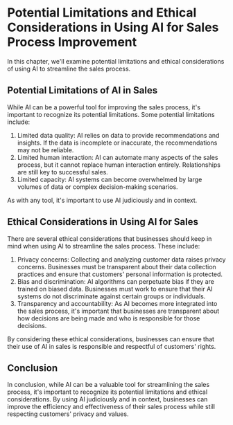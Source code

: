 Potential Limitations and Ethical Considerations in Using AI for Sales Process Improvement
=============================================================================================================================================

In this chapter, we'll examine potential limitations and ethical considerations of using AI to streamline the sales process.

Potential Limitations of AI in Sales
------------------------------------

While AI can be a powerful tool for improving the sales process, it's important to recognize its potential limitations. Some potential limitations include:

1. Limited data quality: AI relies on data to provide recommendations and insights. If the data is incomplete or inaccurate, the recommendations may not be reliable.
2. Limited human interaction: AI can automate many aspects of the sales process, but it cannot replace human interaction entirely. Relationships are still key to successful sales.
3. Limited capacity: AI systems can become overwhelmed by large volumes of data or complex decision-making scenarios.

As with any tool, it's important to use AI judiciously and in context.

Ethical Considerations in Using AI for Sales
--------------------------------------------

There are several ethical considerations that businesses should keep in mind when using AI to streamline the sales process. These include:

1. Privacy concerns: Collecting and analyzing customer data raises privacy concerns. Businesses must be transparent about their data collection practices and ensure that customers' personal information is protected.
2. Bias and discrimination: AI algorithms can perpetuate bias if they are trained on biased data. Businesses must work to ensure that their AI systems do not discriminate against certain groups or individuals.
3. Transparency and accountability: As AI becomes more integrated into the sales process, it's important that businesses are transparent about how decisions are being made and who is responsible for those decisions.

By considering these ethical considerations, businesses can ensure that their use of AI in sales is responsible and respectful of customers' rights.

Conclusion
----------

In conclusion, while AI can be a valuable tool for streamlining the sales process, it's important to recognize its potential limitations and ethical considerations. By using AI judiciously and in context, businesses can improve the efficiency and effectiveness of their sales process while still respecting customers' privacy and values.
